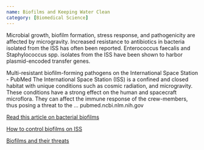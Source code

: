 ```yaml
---
name: Biofilms and Keeping Water Clean
category: [Biomedical Science]
---
```


​Microbial growth, biofilm formation, stress response, and pathogenicity are affected by microgravity. Increased resistance to antibiotics in bacteria isolated from the ISS has often been reported. Enterococcus faecalis and Staphylococcus spp. isolates from the ISS have been shown to harbor plasmid-encoded transfer genes.  

Multi-resistant biofilm-forming pathogens on the International Space Station - PubMed
The International Space Station (ISS) is a confined and closed habitat with unique conditions such as cosmic radiation, and microgravity. These conditions have a strong effect on the human and spacecraft microflora. They can affect the immune response of the crew-members, thus posing a threat to the …
pubmed.ncbi.nlm.nih.gov

[Read this article on bacterial biofilms](https://gcc02.safelinks.protection.outlook.com/?url=https%3A%2F%2Fpubmed.ncbi.nlm.nih.gov%2F29751063%2F&data=05%7C01%7Callison.r.westover%40nasa.gov%7Caf1feb916b6548371fbe08db92123c1b%7C7005d45845be48ae8140d43da96dd17b%7C0%7C0%7C638264379240267410%7CUnknown%7CTWFpbGZsb3d8eyJWIjoiMC4wLjAwMDAiLCJQIjoiV2luMzIiLCJBTiI6Ik1haWwiLCJXVCI6Mn0%3D%7C3000%7C%7C%7C&sdata=4zYC7YNojX2FXPNnRIlpnoWJn%2Bz2pGW5UKBoweAA%2BkE%3D&reserved=0)

[How to control biofilms on ISS](https://gcc02.safelinks.protection.outlook.com/?url=https%3A%2F%2Fnews.mit.edu%2F2019%2F3-questions-how-to-control-biofilms-in-space-mit-iss-research-1101&data=05%7C01%7Callison.r.westover%40nasa.gov%7Caf1feb916b6548371fbe08db92123c1b%7C7005d45845be48ae8140d43da96dd17b%7C0%7C0%7C638264379240267410%7CUnknown%7CTWFpbGZsb3d8eyJWIjoiMC4wLjAwMDAiLCJQIjoiV2luMzIiLCJBTiI6Ik1haWwiLCJXVCI6Mn0%3D%7C3000%7C%7C%7C&sdata=dAkOueMwojeup1LTIJNoBEM1Rr%2BIaXygV5e9byyJu1Y%3D&reserved=0)

[Biofilms and their threats](https://dataverse.jpl.nasa.gov/file.xhtml?fileId=75857&version=1.0)
